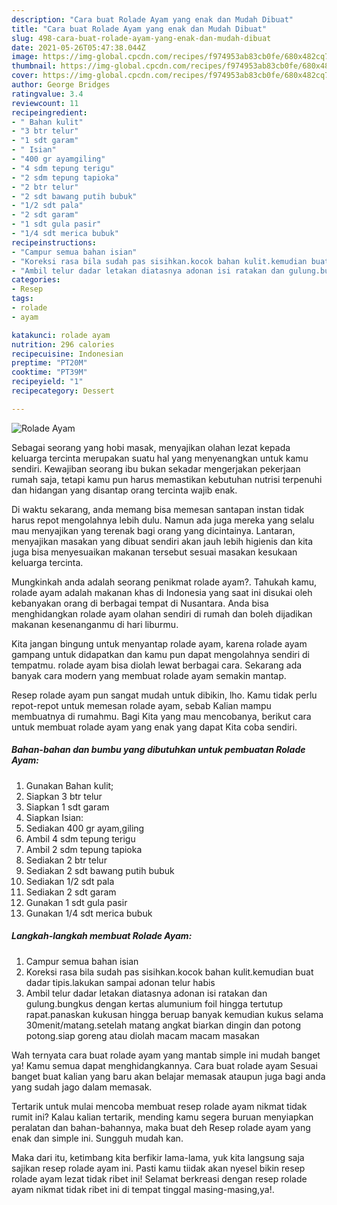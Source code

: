 ```yaml
---
description: "Cara buat Rolade Ayam yang enak dan Mudah Dibuat"
title: "Cara buat Rolade Ayam yang enak dan Mudah Dibuat"
slug: 498-cara-buat-rolade-ayam-yang-enak-dan-mudah-dibuat
date: 2021-05-26T05:47:38.044Z
image: https://img-global.cpcdn.com/recipes/f974953ab83cb0fe/680x482cq70/rolade-ayam-foto-resep-utama.jpg
thumbnail: https://img-global.cpcdn.com/recipes/f974953ab83cb0fe/680x482cq70/rolade-ayam-foto-resep-utama.jpg
cover: https://img-global.cpcdn.com/recipes/f974953ab83cb0fe/680x482cq70/rolade-ayam-foto-resep-utama.jpg
author: George Bridges
ratingvalue: 3.4
reviewcount: 11
recipeingredient:
- " Bahan kulit"
- "3 btr telur"
- "1 sdt garam"
- " Isian"
- "400 gr ayamgiling"
- "4 sdm tepung terigu"
- "2 sdm tepung tapioka"
- "2 btr telur"
- "2 sdt bawang putih bubuk"
- "1/2 sdt pala"
- "2 sdt garam"
- "1 sdt gula pasir"
- "1/4 sdt merica bubuk"
recipeinstructions:
- "Campur semua bahan isian"
- "Koreksi rasa bila sudah pas sisihkan.kocok bahan kulit.kemudian buat dadar tipis.lakukan sampai adonan telur habis"
- "Ambil telur dadar letakan diatasnya adonan isi ratakan dan gulung.bungkus dengan kertas alumunium foil hingga tertutup rapat.panaskan kukusan hingga beruap banyak kemudian kukus selama 30menit/matang.setelah matang angkat biarkan dingin dan potong potong.siap goreng atau diolah macam macam masakan"
categories:
- Resep
tags:
- rolade
- ayam

katakunci: rolade ayam 
nutrition: 296 calories
recipecuisine: Indonesian
preptime: "PT20M"
cooktime: "PT39M"
recipeyield: "1"
recipecategory: Dessert

---
```



![Rolade Ayam](https://img-global.cpcdn.com/recipes/f974953ab83cb0fe/680x482cq70/rolade-ayam-foto-resep-utama.jpg)

Sebagai seorang yang hobi masak, menyajikan olahan lezat kepada keluarga tercinta merupakan suatu hal yang menyenangkan untuk kamu sendiri. Kewajiban seorang ibu bukan sekadar mengerjakan pekerjaan rumah saja, tetapi kamu pun harus memastikan kebutuhan nutrisi terpenuhi dan hidangan yang disantap orang tercinta wajib enak.

Di waktu  sekarang, anda memang bisa memesan santapan instan tidak harus repot mengolahnya lebih dulu. Namun ada juga mereka yang selalu mau menyajikan yang terenak bagi orang yang dicintainya. Lantaran, menyajikan masakan yang dibuat sendiri akan jauh lebih higienis dan kita juga bisa menyesuaikan makanan tersebut sesuai masakan kesukaan keluarga tercinta. 



Mungkinkah anda adalah seorang penikmat rolade ayam?. Tahukah kamu, rolade ayam adalah makanan khas di Indonesia yang saat ini disukai oleh kebanyakan orang di berbagai tempat di Nusantara. Anda bisa menghidangkan rolade ayam olahan sendiri di rumah dan boleh dijadikan makanan kesenanganmu di hari liburmu.

Kita jangan bingung untuk menyantap rolade ayam, karena rolade ayam gampang untuk didapatkan dan kamu pun dapat mengolahnya sendiri di tempatmu. rolade ayam bisa diolah lewat berbagai cara. Sekarang ada banyak cara modern yang membuat rolade ayam semakin mantap.

Resep rolade ayam pun sangat mudah untuk dibikin, lho. Kamu tidak perlu repot-repot untuk memesan rolade ayam, sebab Kalian mampu membuatnya di rumahmu. Bagi Kita yang mau mencobanya, berikut cara untuk membuat rolade ayam yang enak yang dapat Kita coba sendiri.

<!--inarticleads1-->

##### Bahan-bahan dan bumbu yang dibutuhkan untuk pembuatan Rolade Ayam:

1. Gunakan  Bahan kulit;
1. Siapkan 3 btr telur
1. Siapkan 1 sdt garam
1. Siapkan  Isian:
1. Sediakan 400 gr ayam,giling
1. Ambil 4 sdm tepung terigu
1. Ambil 2 sdm tepung tapioka
1. Sediakan 2 btr telur
1. Sediakan 2 sdt bawang putih bubuk
1. Sediakan 1/2 sdt pala
1. Sediakan 2 sdt garam
1. Gunakan 1 sdt gula pasir
1. Gunakan 1/4 sdt merica bubuk




<!--inarticleads2-->

##### Langkah-langkah membuat Rolade Ayam:

1. Campur semua bahan isian
1. Koreksi rasa bila sudah pas sisihkan.kocok bahan kulit.kemudian buat dadar tipis.lakukan sampai adonan telur habis
1. Ambil telur dadar letakan diatasnya adonan isi ratakan dan gulung.bungkus dengan kertas alumunium foil hingga tertutup rapat.panaskan kukusan hingga beruap banyak kemudian kukus selama 30menit/matang.setelah matang angkat biarkan dingin dan potong potong.siap goreng atau diolah macam macam masakan




Wah ternyata cara buat rolade ayam yang mantab simple ini mudah banget ya! Kamu semua dapat menghidangkannya. Cara buat rolade ayam Sesuai banget buat kalian yang baru akan belajar memasak ataupun juga bagi anda yang sudah jago dalam memasak.

Tertarik untuk mulai mencoba membuat resep rolade ayam nikmat tidak rumit ini? Kalau kalian tertarik, mending kamu segera buruan menyiapkan peralatan dan bahan-bahannya, maka buat deh Resep rolade ayam yang enak dan simple ini. Sungguh mudah kan. 

Maka dari itu, ketimbang kita berfikir lama-lama, yuk kita langsung saja sajikan resep rolade ayam ini. Pasti kamu tiidak akan nyesel bikin resep rolade ayam lezat tidak ribet ini! Selamat berkreasi dengan resep rolade ayam nikmat tidak ribet ini di tempat tinggal masing-masing,ya!.

